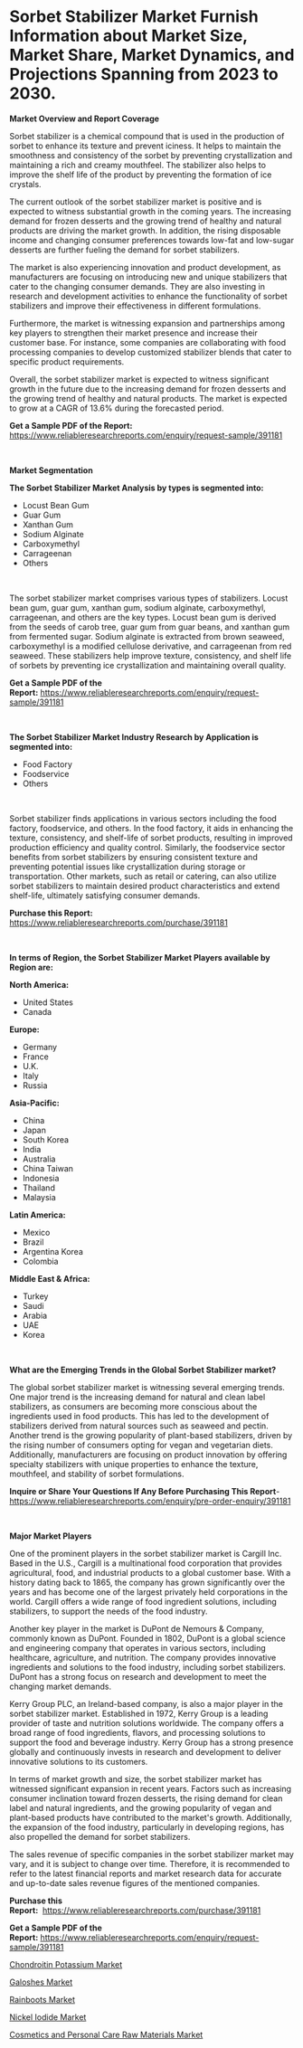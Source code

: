 <p><h1>Sorbet Stabilizer Market Furnish Information about Market Size, Market Share, Market Dynamics, and Projections Spanning from 2023 to 2030.</h1></p><p><strong>Market Overview and Report Coverage</strong></p>
<p><p>Sorbet stabilizer is a chemical compound that is used in the production of sorbet to enhance its texture and prevent iciness. It helps to maintain the smoothness and consistency of the sorbet by preventing crystallization and maintaining a rich and creamy mouthfeel. The stabilizer also helps to improve the shelf life of the product by preventing the formation of ice crystals.</p><p>The current outlook of the sorbet stabilizer market is positive and is expected to witness substantial growth in the coming years. The increasing demand for frozen desserts and the growing trend of healthy and natural products are driving the market growth. In addition, the rising disposable income and changing consumer preferences towards low-fat and low-sugar desserts are further fueling the demand for sorbet stabilizers.</p><p>The market is also experiencing innovation and product development, as manufacturers are focusing on introducing new and unique stabilizers that cater to the changing consumer demands. They are also investing in research and development activities to enhance the functionality of sorbet stabilizers and improve their effectiveness in different formulations.</p><p>Furthermore, the market is witnessing expansion and partnerships among key players to strengthen their market presence and increase their customer base. For instance, some companies are collaborating with food processing companies to develop customized stabilizer blends that cater to specific product requirements.</p><p>Overall, the sorbet stabilizer market is expected to witness significant growth in the future due to the increasing demand for frozen desserts and the growing trend of healthy and natural products. The market is expected to grow at a CAGR of 13.6% during the forecasted period.</p></p>
<p><strong>Get a Sample PDF of the Report:</strong> <a href="https://www.reliableresearchreports.com/enquiry/request-sample/391181">https://www.reliableresearchreports.com/enquiry/request-sample/391181</a></p>
<p>&nbsp;</p>
<p><strong>Market Segmentation</strong></p>
<p><strong>The Sorbet Stabilizer Market Analysis by types is segmented into:</strong></p>
<p><ul><li>Locust Bean Gum</li><li>Guar Gum</li><li>Xanthan Gum</li><li>Sodium Alginate</li><li>Carboxymethyl</li><li>Carrageenan</li><li>Others</li></ul></p>
<p>&nbsp;</p>
<p><p>The sorbet stabilizer market comprises various types of stabilizers. Locust bean gum, guar gum, xanthan gum, sodium alginate, carboxymethyl, carrageenan, and others are the key types. Locust bean gum is derived from the seeds of carob tree, guar gum from guar beans, and xanthan gum from fermented sugar. Sodium alginate is extracted from brown seaweed, carboxymethyl is a modified cellulose derivative, and carrageenan from red seaweed. These stabilizers help improve texture, consistency, and shelf life of sorbets by preventing ice crystallization and maintaining overall quality.</p></p>
<p><strong>Get a Sample PDF of the Report:</strong>&nbsp;<a href="https://www.reliableresearchreports.com/enquiry/request-sample/391181">https://www.reliableresearchreports.com/enquiry/request-sample/391181</a></p>
<p>&nbsp;</p>
<p><strong>The Sorbet Stabilizer Market Industry Research by Application is segmented into:</strong></p>
<p><ul><li>Food Factory</li><li>Foodservice</li><li>Others</li></ul></p>
<p>&nbsp;</p>
<p><p>Sorbet stabilizer finds applications in various sectors including the food factory, foodservice, and others. In the food factory, it aids in enhancing the texture, consistency, and shelf-life of sorbet products, resulting in improved production efficiency and quality control. Similarly, the foodservice sector benefits from sorbet stabilizers by ensuring consistent texture and preventing potential issues like crystallization during storage or transportation. Other markets, such as retail or catering, can also utilize sorbet stabilizers to maintain desired product characteristics and extend shelf-life, ultimately satisfying consumer demands.</p></p>
<p><strong>Purchase this Report:</strong>&nbsp; <a href="https://www.reliableresearchreports.com/purchase/391181">https://www.reliableresearchreports.com/purchase/391181</a></p>
<p>&nbsp;</p>
<p><strong>In terms of Region, the Sorbet Stabilizer Market Players available by Region are:</strong></p>
<p>
    <p> <strong> North America: </strong>
        <ul>
            <li>United States</li>
            <li>Canada</li>
        </ul>
        </p> 
    <p> <strong> Europe: </strong>
        <ul>
            <li>Germany</li>
            <li>France</li>
            <li>U.K.</li>
            <li>Italy</li>
            <li>Russia</li>
        </ul>
        </p> 
    <p> <strong> Asia-Pacific: </strong>
        <ul>
            <li>China</li>
            <li>Japan</li>
            <li>South Korea</li>
            <li>India</li>
            <li>Australia</li>
            <li>China Taiwan</li>
            <li>Indonesia</li>
            <li>Thailand</li>
            <li>Malaysia</li>
        </ul>
        </p> 
    <p> <strong> Latin America: </strong>
        <ul>
            <li>Mexico</li>
            <li>Brazil</li>
            <li>Argentina Korea</li>
            <li>Colombia</li>
        </ul>
        </p> 
    <p> <strong> Middle East & Africa: </strong>
        <ul>
            <li>Turkey</li>
            <li>Saudi</li>
            <li>Arabia</li>
            <li>UAE</li>
            <li>Korea</li>
        </ul>
    </p>
    </p>
<p>&nbsp;</p>
<p><strong>What are the Emerging Trends in the Global Sorbet Stabilizer market?</strong></p>
<p><p>The global sorbet stabilizer market is witnessing several emerging trends. One major trend is the increasing demand for natural and clean label stabilizers, as consumers are becoming more conscious about the ingredients used in food products. This has led to the development of stabilizers derived from natural sources such as seaweed and pectin. Another trend is the growing popularity of plant-based stabilizers, driven by the rising number of consumers opting for vegan and vegetarian diets. Additionally, manufacturers are focusing on product innovation by offering specialty stabilizers with unique properties to enhance the texture, mouthfeel, and stability of sorbet formulations.</p></p>
<p><strong>Inquire or Share Your Questions If Any Before Purchasing This Report</strong>- <a href="https://www.reliableresearchreports.com/enquiry/pre-order-enquiry/391181">https://www.reliableresearchreports.com/enquiry/pre-order-enquiry/391181</a></p>
<p>&nbsp;</p>
<p><strong>Major Market Players</strong></p>
<p><p>One of the prominent players in the sorbet stabilizer market is Cargill Inc. Based in the U.S., Cargill is a multinational food corporation that provides agricultural, food, and industrial products to a global customer base. With a history dating back to 1865, the company has grown significantly over the years and has become one of the largest privately held corporations in the world. Cargill offers a wide range of food ingredient solutions, including stabilizers, to support the needs of the food industry.</p><p>Another key player in the market is DuPont de Nemours & Company, commonly known as DuPont. Founded in 1802, DuPont is a global science and engineering company that operates in various sectors, including healthcare, agriculture, and nutrition. The company provides innovative ingredients and solutions to the food industry, including sorbet stabilizers. DuPont has a strong focus on research and development to meet the changing market demands.</p><p>Kerry Group PLC, an Ireland-based company, is also a major player in the sorbet stabilizer market. Established in 1972, Kerry Group is a leading provider of taste and nutrition solutions worldwide. The company offers a broad range of food ingredients, flavors, and processing solutions to support the food and beverage industry. Kerry Group has a strong presence globally and continuously invests in research and development to deliver innovative solutions to its customers.</p><p>In terms of market growth and size, the sorbet stabilizer market has witnessed significant expansion in recent years. Factors such as increasing consumer inclination toward frozen desserts, the rising demand for clean label and natural ingredients, and the growing popularity of vegan and plant-based products have contributed to the market's growth. Additionally, the expansion of the food industry, particularly in developing regions, has also propelled the demand for sorbet stabilizers.</p><p>The sales revenue of specific companies in the sorbet stabilizer market may vary, and it is subject to change over time. Therefore, it is recommended to refer to the latest financial reports and market research data for accurate and up-to-date sales revenue figures of the mentioned companies.</p></p>
<p><strong>Purchase this Report:</strong>&nbsp;&nbsp;<a href="https://www.reliableresearchreports.com/purchase/391181">https://www.reliableresearchreports.com/purchase/391181</a></p>
<p></p>
<p><strong>Get a Sample PDF of the Report:</strong>&nbsp;<a href="https://www.reliableresearchreports.com/enquiry/request-sample/391181">https://www.reliableresearchreports.com/enquiry/request-sample/391181</a></p>
<p><p><a href="https://github.com/gulaimolin/Market-Research-Report-List-1/blob/main/chondroitin-potassium-market.md">Chondroitin Potassium Market</a></p><p><a href="https://www.linkedin.com/pulse/galoshes-market-research-report-provides-thorough-industry-pfhxe/">Galoshes Market</a></p><p><a href="https://www.linkedin.com/pulse/rainboots-market-share-amp-new-trends-analysis-report-7zaue/">Rainboots Market</a></p><p><a href="https://medium.com/@adealoshi97/nickel-iodide-market-size-market-outlook-and-market-forecast-2023-to-2030-c79dda4d75a2">Nickel Iodide Market</a></p><p><a href="https://github.com/ruslanpoljakovrd177/Market-Research-Report-List-1/blob/main/cosmetics-and-personal-care-raw-materials-market.md">Cosmetics and Personal Care Raw Materials Market</a></p></p>